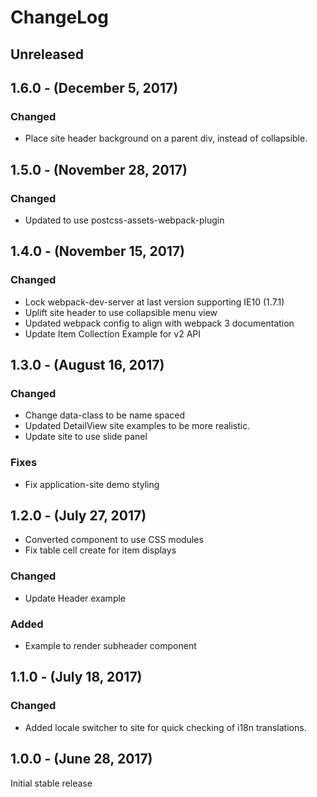 ChangeLog
=========

Unreleased
----------

1.6.0 - (December 5, 2017)
-----------------
### Changed
* Place site header background on a parent div, instead of collapsible.

1.5.0 - (November 28, 2017)
-----------------
### Changed
* Updated to use postcss-assets-webpack-plugin

1.4.0 - (November 15, 2017)
-----------------
### Changed
* Lock webpack-dev-server at last version supporting IE10 (1.7.1)
* Uplift site header to use collapsible menu view
* Updated webpack config to align with webpack 3 documentation
* Update Item Collection Example for v2 API

1.3.0 - (August 16, 2017)
-----------------
### Changed
* Change data-class to be name spaced
* Updated DetailView site examples to be more realistic.
* Update site to use slide panel

### Fixes
* Fix application-site demo styling

1.2.0 - (July 27, 2017)
-----------------
* Converted component to use CSS modules
* Fix table cell create for item displays

### Changed
* Update Header example

### Added
* Example to render subheader component

1.1.0 - (July 18, 2017)
-----------------
### Changed
* Added locale switcher to site for quick checking of i18n translations.

1.0.0 - (June 28, 2017)
-----------------
Initial stable release
